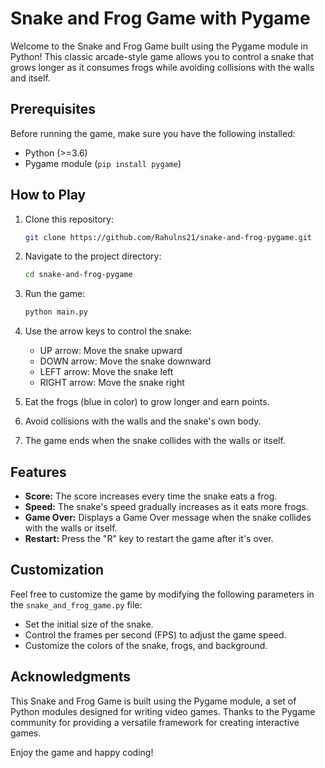 # Snake and Frog Game with Pygame

Welcome to the Snake and Frog Game built using the Pygame module in Python! This classic arcade-style game allows you to control a snake that grows longer as it consumes frogs while avoiding collisions with the walls and itself.

## Prerequisites

Before running the game, make sure you have the following installed:

- Python (>=3.6)
- Pygame module (`pip install pygame`)

## How to Play

1. Clone this repository:

    ```bash
    git clone https://github.com/Rahulns21/snake-and-frog-pygame.git
    ```

2. Navigate to the project directory:

    ```bash
    cd snake-and-frog-pygame
    ```

3. Run the game:

    ```bash
    python main.py
    ```

4. Use the arrow keys to control the snake:
   - UP arrow: Move the snake upward
   - DOWN arrow: Move the snake downward
   - LEFT arrow: Move the snake left
   - RIGHT arrow: Move the snake right

5. Eat the frogs (blue in color) to grow longer and earn points.

6. Avoid collisions with the walls and the snake's own body.

7. The game ends when the snake collides with the walls or itself.

## Features

- **Score:** The score increases every time the snake eats a frog.
- **Speed:** The snake's speed gradually increases as it eats more frogs.
- **Game Over:** Displays a Game Over message when the snake collides with the walls or itself.
- **Restart:** Press the "R" key to restart the game after it's over.

## Customization

Feel free to customize the game by modifying the following parameters in the `snake_and_frog_game.py` file:

- Set the initial size of the snake.
- Control the frames per second (FPS) to adjust the game speed.
- Customize the colors of the snake, frogs, and background.

## Acknowledgments

This Snake and Frog Game is built using the Pygame module, a set of Python modules designed for writing video games. Thanks to the Pygame community for providing a versatile framework for creating interactive games.

Enjoy the game and happy coding!

